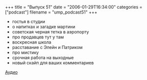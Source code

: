 +++
title = "Выпуск 51"
date = "2006-01-29T16:34:00"
categories = ["podcast"]
filename = "ump_podcast51"
+++


- гостья в студии
- о напитках и загадке мартини
- советская черная тетка в аэропорту
- про продавцев тут у там
- воскресная школа
- расставание с Элейн и Патриком
- про мистику
- срочная работа на выходные
- новый скайп для ваших комментариев

[Аудио](https://podcast.umputun.com/media/ump_podcast51.mp3)
<audio src="https://podcast.umputun.com/media/ump_podcast51.mp3" preload="none">